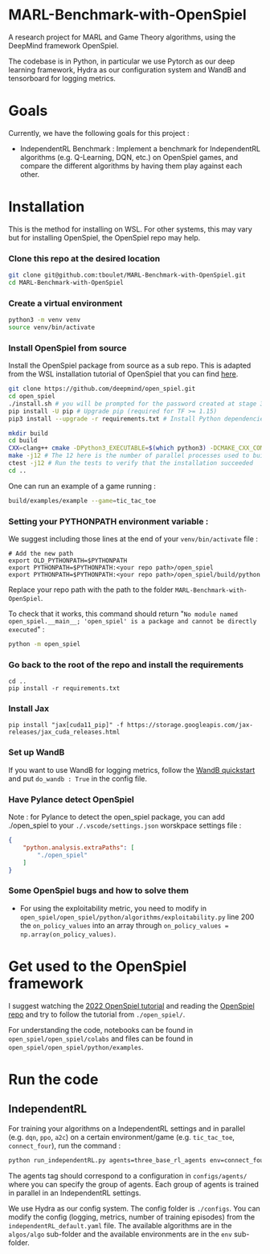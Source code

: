 # MARL-Benchmark-with-OpenSpiel
A research project for MARL and Game Theory algorithms, using the DeepMind framework OpenSpiel.

The codebase is in Python, in particular we use Pytorch as our deep learning framework, Hydra as our configuration system and WandB and tensorboard for logging metrics.



# Goals

Currently, we have the following goals for this project :
- IndependentRL Benchmark : Implement a benchmark for IndependentRL algorithms (e.g. Q-Learning, DQN, etc.) on OpenSpiel games, and compare the different algorithms by having them play against each other.


# Installation

This is the method for installing on WSL. For other systems, this may vary but for installing OpenSpiel, the OpenSpiel repo may help.

### Clone this repo at the desired location

```bash
git clone git@github.com:tboulet/MARL-Benchmark-with-OpenSpiel.git
cd MARL-Benchmark-with-OpenSpiel
```

### Create a virtual environment

```bash
python3 -m venv venv
source venv/bin/activate
```

### Install OpenSpiel from source

Install the OpenSpiel package from source as a sub repo. This is adapted from the WSL installation tutorial of OpenSpiel that you can find [here](https://github.com/google-deepmind/open_spiel/blob/master/docs/windows.md#option-2-windows-installation-using-windows-subsystem-for-linux-wsl).
```bash
git clone https://github.com/deepmind/open_spiel.git
cd open_spiel
./install.sh # you will be prompted for the password created at stage 3. Press Y to continue and install. During installation press Yes to restart services during package upgrades
pip install -U pip # Upgrade pip (required for TF >= 1.15)
pip3 install --upgrade -r requirements.txt # Install Python dependencies

mkdir build
cd build
CXX=clang++ cmake -DPython3_EXECUTABLE=$(which python3) -DCMAKE_CXX_COMPILER=clang++ ../open_spiel
make -j12 # The 12 here is the number of parallel processes used to build
ctest -j12 # Run the tests to verify that the installation succeeded
cd ..
```

One can run an example of a game running :

```bash
build/examples/example --game=tic_tac_toe
```

### Setting your PYTHONPATH environment variable :

We suggest including those lines at the end of your `venv/bin/activate` file :

```shell
# Add the new path
export OLD_PYTHONPATH=$PYTHONPATH
export PYTHONPATH=$PYTHONPATH:<your repo path>/open_spiel
export PYTHONPATH=$PYTHONPATH:<your repo path>/open_spiel/build/python
```
Replace your repo path with the path to the folder `MARL-Benchmark-with-OpenSpiel`.

To check that it works, this command should return "`No module named open_spiel.__main__; 'open_spiel' is a package and cannot be directly executed`" :

```bash
python -m open_spiel
```

### Go back to the root of the repo and install the requirements

```
cd ..
pip install -r requirements.txt
```

### Install Jax

```
pip install "jax[cuda11_pip]" -f https://storage.googleapis.com/jax-releases/jax_cuda_releases.html
```

### Set up WandB

If you want to use WandB for logging metrics, follow the [WandB quickstart](https://docs.wandb.ai/quickstart) and put `do_wandb : True` in the config file.


### Have Pylance detect OpenSpiel

Note : for Pylance to detect the open_spiel package, you can add ./open_spiel to your `./.vscode/settings.json` worskpace settings file :

```json
{
    "python.analysis.extraPaths": [
        "./open_spiel"
    ]
}
```

### Some OpenSpiel bugs and how to solve them
- For using the exploitability metric, you need to modify in ``open_spiel/open_spiel/python/algorithms/exploitability.py`` line 200 the ``on_policy_values`` into an array through ``on_policy_values = np.array(on_policy_values)``.


# Get used to the OpenSpiel framework

I suggest watching the [2022 OpenSpiel tutorial](https://www.youtube.com/watch?v=8NCPqtPwlFQ&ab_channel=MarcLanctot) and reading the [OpenSpiel repo](https://github.com/google-deepmind/open_spiel/tree/master) and try to follow the tutorial from `./open_spiel/`.

For understanding the code, notebooks can be found in `open_spiel/open_spiel/colabs` and files can be found in `open_spiel/open_spiel/python/examples`.



# Run the code

## IndependentRL 
For training your algorithms on a IndependentRL settings and in parallel (e.g. `dqn`, `ppo`, `a2c`) on a certain environment/game (e.g. `tic_tac_toe`, `connect_four`), run the command :

```bash
python run_independentRL.py agents=three_base_rl_agents env=connect_four
```

The agents tag should correspond to a configuration in ``configs/agents/`` where you can specify the group of agents. Each group of agents is trained in parallel in an IndependentRL settings.

We use Hydra as our config system. The config folder is `./configs`. You can modify the config (logging, metrics, number of training episodes) from the `independentRL_default.yaml` file. The available algorithms are in the `algos/algo` sub-folder and the available environments are in the `env` sub-folder.